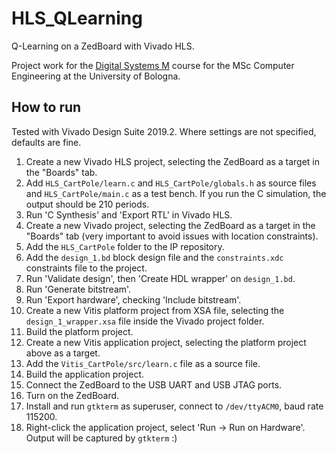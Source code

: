 # HLS_QLearning

Q-Learning on a ZedBoard with Vivado HLS. 

Project work for the [Digital Systems M](https://www.unibo.it/en/teaching/course-unit-catalogue/course-unit/2020/385380) course for the MSc Computer Engineering at the University of Bologna. 

## How to run

Tested with Vivado Design Suite 2019.2. Where settings are not specified, defaults are fine. 

1. Create a new Vivado HLS project, selecting the ZedBoard as a target in the "Boards" tab.
2. Add `HLS_CartPole/learn.c` and `HLS_CartPole/globals.h` as source files and `HLS_CartPole/main.c` as a test bench. If you run the C simulation, the output should be 210 periods.
3. Run 'C Synthesis' and 'Export RTL' in Vivado HLS.
4. Create a new Vivado project, selecting the ZedBoard as a target in the "Boards" tab (very important to avoid issues with location constraints).
5. Add the `HLS_CartPole` folder to the IP repository.
6. Add the `design_1.bd` block design file and the `constraints.xdc` constraints file to the project.
7. Run 'Validate design', then 'Create HDL wrapper' on `design_1.bd`.
8. Run 'Generate bitstream'.
9. Run 'Export hardware', checking 'Include bitstream'.
10. Create a new Vitis platform project from XSA file, selecting the `design_1_wrapper.xsa` file inside the Vivado project folder.
11. Build the platform project.
12. Create a new Vitis application project, selecting the platform project above as a target. 
13. Add the `Vitis_CartPole/src/learn.c` file as a source file. 
14. Build the application project. 
15. Connect the ZedBoard to the USB UART and USB JTAG ports. 
16. Turn on the ZedBoard.
17. Install and run `gtkterm` as superuser, connect to `/dev/ttyACM0`, baud rate 115200.
18. Right-click the application project, select 'Run -> Run on Hardware'. Output will be captured by `gtkterm` :)
